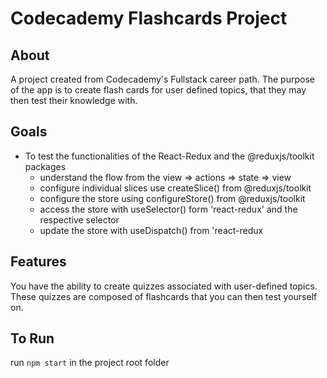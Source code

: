 # Codecademy Flashcards Project
## About
A project created from Codecademy's Fullstack career path. The purpose of the app is to create flash cards for user defined topics, that they may then test their knowledge with.

## Goals
+ To test the functionalities of the React-Redux and the @reduxjs/toolkit packages
    + understand the flow from the view => actions => state => view
    + configure individual slices use createSlice() from @reduxjs/toolkit 
    + configure the store using configureStore() from @reduxjs/toolkit
    + access the store with useSelector() form 'react-redux' and the respective selector 
    + update the store with useDispatch() from 'react-redux

## Features
  You have the ability to create quizzes associated with user-defined topics. These quizzes are composed of flashcards that you can then test yourself on. 

## To Run
  run `npm start` in the project root folder
 
 

